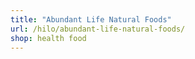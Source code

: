 ```yaml
---
title: "Abundant Life Natural Foods"
url: /hilo/abundant-life-natural-foods/
shop: health food
---
```

